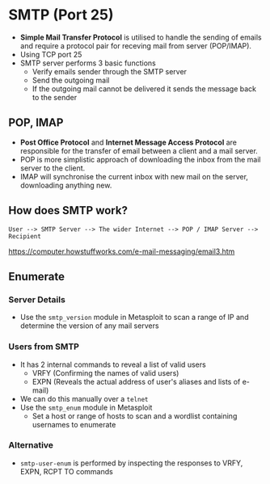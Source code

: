 # SMTP (Port 25)

- **Simple Mail Transfer Protocol** is utilised to handle the sending of emails and require a protocol pair for receving mail from server (POP/IMAP).
- Using TCP port 25
- SMTP server performs 3 basic functions
  - Verify emails sender through the SMTP server
  - Send the outgoing mail
  - If the outgoing mail cannot be delivered it sends the message back to the sender

## POP, IMAP

- **Post Office Protocol** and **Internet Message Access Protocol** are responsible for the transfer of email between a client and a mail server.
- POP is more simplistic approach of downloading the inbox from the mail server to the client.
- IMAP will synchronise the current inbox with new mail on the server, downloading anything new.

## How does SMTP work?

```
User --> SMTP Server --> The wider Internet --> POP / IMAP Server --> Recipient
```
https://computer.howstuffworks.com/e-mail-messaging/email3.htm

## Enumerate

### Server Details

- Use the `smtp_version` module in Metasploit to scan a range of IP and determine the version of any mail servers

### Users from SMTP

- It has 2 internal commands to reveal a list of valid users
  - VRFY (Confirming the names of valid users)
  - EXPN (Reveals the actual address of user's aliases and lists of e-mail)
- We can do this manually over a `telnet`
- Use the `smtp_enum` module in Metasploit
  - Set a host or range of hosts to scan and a wordlist containing usernames to enumerate

### Alternative

- `smtp-user-enum` is performed by inspecting the responses to VRFY, EXPN, RCPT TO commands
